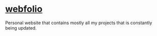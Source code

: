 # [webfolio](https://donpsabance.me)

Personal website that contains mostly all my projects that is constantly being updated. 
